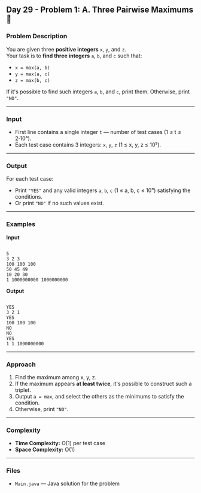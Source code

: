 ## Day 29 - Problem 1: A. Three Pairwise Maximums 🔢

### Problem Description

You are given three **positive integers** `x`, `y`, and `z`.  
Your task is to **find three integers** `a`, `b`, and `c` such that:

- `x = max(a, b)`
- `y = max(a, c)`
- `z = max(b, c)`

If it's possible to find such integers `a`, `b`, and `c`, print them. Otherwise, print `"NO"`.

---

### Input

- First line contains a single integer `t` — number of test cases (1 ≤ t ≤ 2⋅10⁴).  
- Each test case contains 3 integers: `x`, `y`, `z` (1 ≤ x, y, z ≤ 10⁹).

---

### Output

For each test case:

- Print `"YES"` and any valid integers `a`, `b`, `c` (1 ≤ a, b, c ≤ 10⁹) satisfying the conditions.  
- Or print `"NO"` if no such values exist.

---

### Examples

**Input**
```

5
3 2 3
100 100 100
50 45 49
10 20 30
1 1000000000 1000000000

```

**Output**
```

YES
3 2 1
YES
100 100 100
NO
NO
YES
1 1 1000000000

```

---

### Approach

1. Find the maximum among x, y, z.
2. If the maximum appears **at least twice**, it's possible to construct such a triplet.
3. Output `a = max`, and select the others as the minimums to satisfy the condition.
4. Otherwise, print `"NO"`.

---

### Complexity

- **Time Complexity:** O(1) per test case  
- **Space Complexity:** O(1)

---

### Files

- `Main.java` — Java solution for the problem